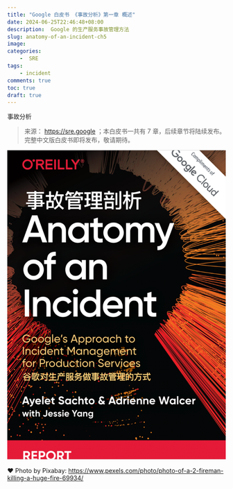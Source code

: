 ```yaml
---
title: "Google 白皮书 《事故分析》第一章 概述"
date: 2024-06-25T22:46:48+08:00
description:  Google 的生产服务事故管理方法
slug: anatomy-of-an-incident-ch5
image: 
categories:
    -  SRE
tags:
    - incident
comments: true
toc: true
draft: true
---
```


事故分析




[]()

[]()


[]()

[]()


> 来源： <https://sre.google> ；本白皮书一共有 7 章，后续章节将陆续发布。完整中文版白皮书即将发布，敬请期待。

![cover](/img/anatomy-of-an-incident.png)

❤️ Photo by Pixabay: <https://www.pexels.com/photo/photo-of-a-2-fireman-killing-a-huge-fire-69934/>
